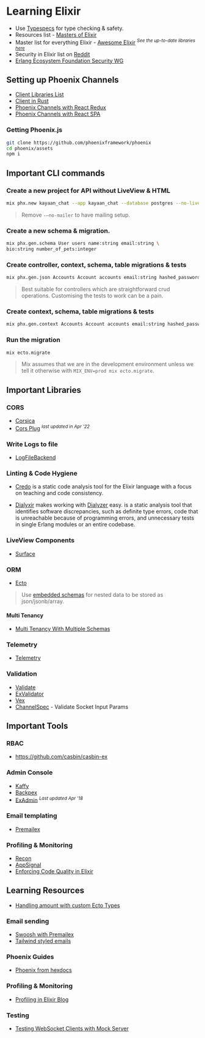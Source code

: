 # Learning Elixir

- Use [Typespecs](https://hexdocs.pm/elixir/1.12/typespecs.html) for type checking & safety.
- Resources list - [Masters of Elixir](https://github.com/abreujp/masters-of-elixir)
- Master list for everything Elixir - [Awesome Elixir](https://github.com/h4cc/awesome-elixir) <sup><i>See the up-to-date libraries [here](https://awsm-elixir.rubybox.dev)</i></sup>
-  Security in Elixir list on [Reddit](https://www.reddit.com/r/elixir/comments/1hg26n0/comment/m2k7rce/?utm_source=share&utm_medium=web3x&utm_name=web3xcss&utm_term=1&utm_content=share_button)
- [Erlang Ecosystem Foundation Security WG](https://erlef.github.io/security-wg/)

## Setting up Phoenix Channels
- [Client Libraries List](https://hexdocs.pm/phoenix/channels.html#client-libraries)
- [Client in Rust](https://github.com/liveview-native/phoenix-channels-client)
- [Phoenix Channels with React Redux](https://github.com/trixtateam/phoenix-to-redux)
- [Phoenix Channels with React SPA](https://github.com/syamsulmj/elixir-and-react-spa-websocket/blob/master/react-phoenix-websocket/src/App.js)

### Getting Phoenix.js
```bash
git clone https://github.com/phoenixframework/phoenix
cd phoenix/assets
npm i
```


## Important CLI commands
### Create a new project for API without LiveView & HTML
```bash
mix phx.new kayaan_chat --app kayaan_chat --database postgres --no-live --no-assets --no-html --binary-id --no-esbuild --no-gettext --no-tailwind --no-mailer
```
> Remove `-—no-mailer` to have mailing setup.


### Create a new schema & migration.
```bash
mix phx.gen.schema User users name:string email:string \
bio:string number_of_pets:integer
```

### Create controller, context, schema, table migrations & tests
```bash
mix phx.gen.json Accounts Account accounts email:string hashed_password:string
```
> Best suitable for controllers which are straightforward crud operations. Customising the tests to work can be a pain.

### Create context, schema, table migrations & tests
```bash
mix phx.gen.context Accounts Account accounts email:string hashed_password:string
```

### Run the migration
```bash
mix ecto.migrate
```
> Mix assumes that we are in the development environment unless we tell it otherwise with `MIX_ENV=prod mix ecto.migrate`.


## Important Libraries
### CORS
- [Corsica](https://hexdocs.pm/corsica/Corsica.html)
- [Cors Plug](https://github.com/mschae/cors_plug) <sup><i>last updated in Apr '22</i></sup>

### Write Logs to file
- [LogFileBackend](https://github.com/onkel-dirtus/logger_file_backend)


### Linting & Code Hygiene
- [Credo](https://github.com/rrrene/credo) is a static code analysis tool for the Elixir language with a focus on teaching and code consistency.

- [Dialyxir](https://github.com/jeremyjh/dialyxir) makes working with [Dialyzer](https://www.erlang.org/doc/apps/dialyzer/dialyzer.html) easy.
 is a static analysis tool that identifies software discrepancies, such as definite type errors, code that is unreachable because of programming errors, and unnecessary tests in single Erlang modules or an entire codebase.

 ### LiveView Components
 - [Surface](https://hexdocs.pm/surface/Surface.html)

### ORM
- [Ecto](https://hexdocs.pm/ecto)
> Use [embedded schemas](https://hexdocs.pm/ecto/embedded-schemas.html) for nested data to be stored as json/jsonb/array.

#### Multi Tenancy 
- [Multi Tenancy With Multiple Schemas](https://github.com/ateliware/triplex)

### Telemetry
- [Telemetry](https://hexdocs.pm/telemetry/readme.html)

### Validation
- [Validate](https://hexdocs.pm/validate/readme.html)
- [ExValidator](https://github.com/vic/ex_validator)
- [Vex](https://github.com/CargoSense/vex)
- [ChannelSpec](https://github.com/felt/channel_spec) - Validate Socket Input Params


## Important Tools
### RBAC
- https://github.com/casbin/casbin-ex

### Admin Console
- [Kaffy](https://github.com/kaffeins/kaffy)
- [Backpex](https://github.com/naymspace/backpex)
- [ExAdmin](https://github.com/smpallen99/ex_admin) <sup><i>Last updated Apr '18</i></sup>

### Email templating
- [Premailex](https://www.hex.pm/packages/premailex)

### Profiling & Monitoring
- [Recon](https://ferd.github.io/recon/overview.html)
- [AppSignal](https://docs.appsignal.com/elixir)
- [Enforcing Code Quality in Elixir](https://leandrocp.com.br/2019/06/enforcing-code-quality-in-elixir/)

## Learning Resources
- [Handling amount with custom Ecto Types](https://fullstackphoenix.com/tutorials/handling-amount-fields-in-a-phoenix-application-with-ecto-custom-types)
### Email sending
- [Swoosh with Premailex](https://fullstackphoenix.com/tutorials/implementing-html-emails-in-phoenix-with-swoosh-and-premailex)
- [Tailwind styled emails](https://fullstackphoenix.com/tutorials/tailwind-emails-phoenix-swoosh)

### Phoenix Guides
- [Phoenix from hexdocs](https://hexdocs.pm/phoenix)

### Profiling & Monitoring
- [Profiling in Elixir Blog](https://pulkitgoyal.in/profiling-in-elixir)

### Testing
- [Testing WebSocket Clients with Mock Server](https://pulkitgoyal.in/testing-websocket-clients-in-elixir-with-a-mock-server)

